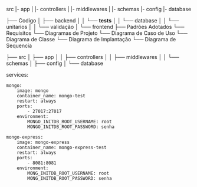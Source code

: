 src
|- app
| |- controllers
| |- middlewares
| |- schemas
|- config
|- database

├── Codigo
│ ├── backend
│ │ └── **tests**
│ │ └── database
│ │ └── unitarios
│ │ └── validação
│ └── frontend
├── Padrões Adotados
└── Requisitos
└── Diagramas de Projeto
└── Diagrama de Caso de Uso
└── Diagrama de Classe
└── Diagrama de Implantação
└── Diagrama de Sequencia

├── src
│ ├── app
│ │ ├── controllers
│ │ ├── middlewares
│ │ └── schemas
│ ├── config
│ └── database

services:

    mongo:
        image: mongo
        container_name: mongo-test
        restart: always
        ports:
            - 27017:27017
        environment:
            MONGO_INITDB_ROOT_USERNAME: root
            MONGO_INITDB_ROOT_PASSWORD: senha

    mongo-express:
        image: mongo-express
        container_name: mongo-express-test
        restart: always
        ports:
            - 8081:8081
        environment:
            MONG_INITDB_ROOT_USERNAME: root
            MONG_INITDB_ROOT_PASSWORD: senha
